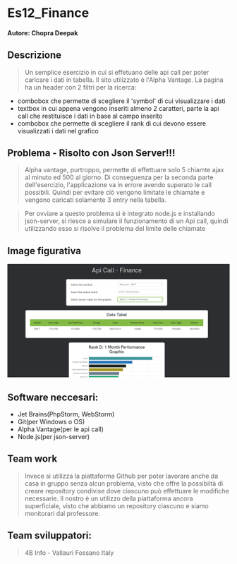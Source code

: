 # Es12_Finance

#### Autore: Chopra Deepak

## Descrizione
> Un semplice esercizio in cui si effetuano delle api call per poter caricare i dati in tabella. Il sito utilizzato è l'Alpha Vantage. La pagina ha un header con 2 filtri per la ricerca:
* combobox che permette di scegliere il 'symbol' di cui visualizzare i dati
* textbox in cui appena vengono inseriti almeno 2 caratteri, parte la api call che restituisce i dati in base al campo inserito
* combobox che permette di scegliere il rank di cui devono essere visualizzati i dati nel grafico

## Problema - Risolto con Json Server!!!
>Alpha vantage, purtroppo, permette di effettuare solo 5 chiamte ajax al minuto ed 500 al giorno. Di conseguenza per la seconda parte dell'esercizio, l'applicazione va in errore avendo superato le call possibili. Quindi per evitare ciò vengono limitate le chiamate e vengono caricati solamente 3 entry nella tabella.

>Per ovviare a questo problema si è integrato node.js e installando json-server, si riesce a simulare il funzionamento di un Api call, quindi utilizzando esso si risolve il problema del limite delle chiamate

## Image figurativa
![imgFigurativa](imgEsempio.PNG)

## Software neccesari:
* Jet Brains(PhpStorm, WebStorm)
* Git(per Windows o OS)
* Alpha Vantage(per le api call)
* Node.js(per json-server)

## Team work
> Invece si utilizza la piattaforma Github per poter lavorare anche da casa in gruppo senza alcun problema, visto che offre la possibiltà di creare repository condivise dove ciascuno può effettuare le modifiche necessarie. Il nostro è un utilizzo della piattaforma ancora superficiale, visto che abbiamo un repository ciascuno e siamo monitorari dal professore.

## Team sviluppatori:
> 4B Info - Vallauri Fossano Italy
